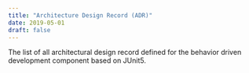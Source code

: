 ```yaml
---
title: "Architecture Design Record (ADR)"
date: 2019-05-01
draft: false
---
```


The list of all architectural design record defined for the behavior driven development component based on JUnit5.